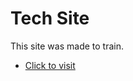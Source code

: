 # Tech Site
 This site was made to train.
 * [Click to visit](https://cassianodess.github.io/Tech-Site/)
